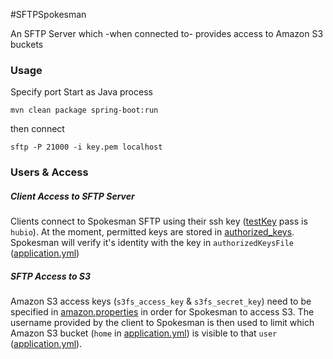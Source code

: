 #SFTPSpokesman

An SFTP Server which -when connected to- provides access to Amazon S3 buckets

### Usage

Specify port Start as Java process

```
mvn clean package spring-boot:run
```

then connect

```
sftp -P 21000 -i key.pem localhost
```

### Users & Access

##### Client Access to SFTP Server
 Clients connect to Spokesman SFTP using their ssh key ([testKey](https://github.com/evogirossdrew/sftpSpokesman/blob/master/src/main/resources/keys/testKey.pem) pass is `hubio`).  At the moment, permitted keys are stored in [authorized_keys](https://github.com/evogirossdrew/sftpSpokesman/blob/master/src/main/resources/authorized_keys).  Spokesman will verify it's identity with the key in `authorizedKeysFile` ([application.yml](https://github.com/evogirossdrew/sftpSpokesman/blob/master/src/main/resources/application.yaml))
##### SFTP Access to S3  
 Amazon S3 access keys (`s3fs_access_key` & `s3fs_secret_key`) need to be specified in [amazon.properties](https://github.com/evogirossdrew/sftpSpokesman/blob/master/src/main/resources/amazon.properties) in order for Spokesman to access S3.
 The username provided by the client to Spokesman is then used to limit which Amazon S3 bucket (`home` in [application.yml](https://github.com/evogirossdrew/sftpSpokesman/blob/master/src/main/resources/application.yaml)) is visible to that `user` ([application.yml](https://github.com/evogirossdrew/sftpSpokesman/blob/master/src/main/resources/application.yaml)).
